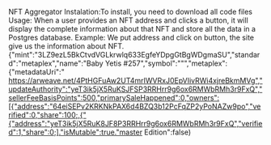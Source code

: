 NFT Aggregator
Instalation:To install, you need to download all code files
Usage: When a user provides an NFT address and clicks a button, it will display the complete information about that NFT and store all the data in a Postgres database.
Example: We put address and click on button, the site give us the information about NFT. 
{"mint":"3LZ9ezL5BkCtvdVGLkrwlq633EgfeYDpgGtBgWDgmaSU","standard":"metaplex","name":"Baby Yetis #257","symbol":""","metaplex":{"metadataUri":" https://arweave.net/4PtHGFuAw2UT4mrIWVRxJ0EpVIivRWi4xjreBkmMVg","updateAuthority":"yeT3ik5jX5RuKSJFSP3RRHrr9g6ox6RMWbRMh3r9FxQ","sellerFeeBasisPoints":500,"primarySaleHappened":0,"owners":[{"address":"64eiSEPv2KRKNkPAX6d4BZQ3b12PcFqZP2yPoNAZw9po","verified":0,"share":100;,{"{"address":"yeT3ik5jX5RuK8JF8P3RRHrr9g6ox6RMWbRMh3r9FxQ","verified":1,"share":0;]."isMutable":true."master Edition":false)

